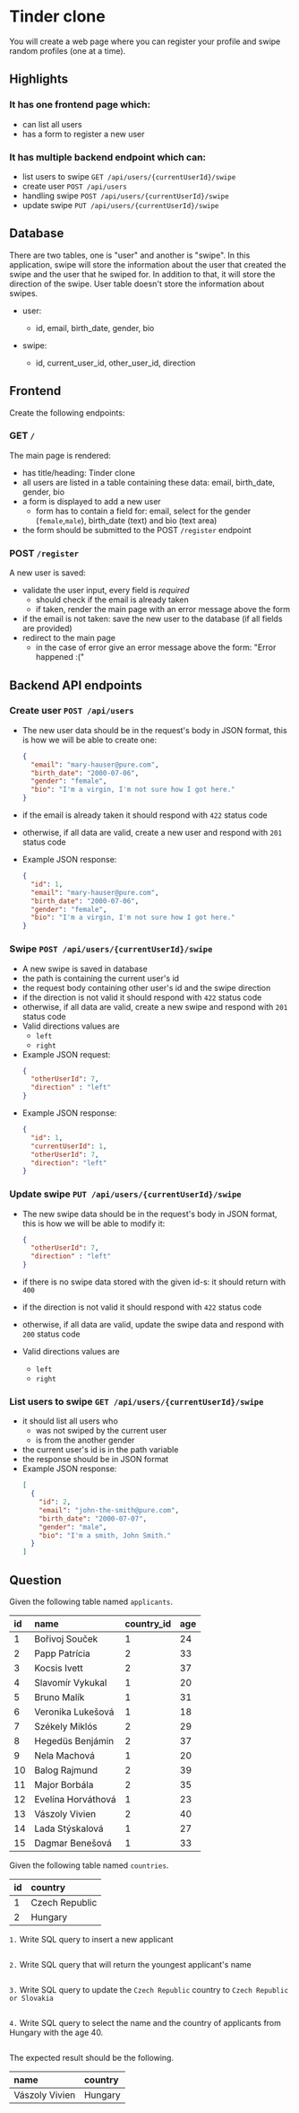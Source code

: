 # Tinder clone

You will create a web page where you can register your profile and swipe random
profiles (one at a time).

## Highlights

### It has one frontend page which:

  - can list all users
  - has a form to register a new user

### It has multiple backend endpoint which can:

  - list users to swipe `GET /api/users/{currentUserId}/swipe`
  - create user `POST /api/users`
  - handling swipe `POST /api/users/{currentUserId}/swipe`
  - update swipe `PUT /api/users/{currentUserId}/swipe`

## Database

There are two tables, one is "user" and another is "swipe".
In this application, swipe will store the information about the user that
created the swipe and the user that he swiped for. In addition to that,
it will store the direction of the swipe. User table doesn't store
the information about swipes.

- user:
  - id, email, birth_date, gender, bio

- swipe:
  - id, current_user_id, other_user_id, direction

## Frontend

Create the following endpoints:

### GET `/`

The main page is rendered:

- has title/heading: Tinder clone
- all users are listed in a table containing these data: email, birth_date, gender, bio
- a form is displayed to add a new user
  - form has to contain a field for: email, select for the gender (`female`,`male`), birth_date (text) and
    bio (text area)
- the form should be submitted to the POST `/register` endpoint

### POST `/register`

A new user is saved:

- validate the user input, every field is *required*
  - should check if the email is already taken
  - if taken, render the main page with an error message above the form
- if the email is not taken: save the new user to the database (if all
  fields are provided)
- redirect to the main page
  - in the case of error give an error message above the form: "Error happened :("

## Backend API endpoints

### Create user `POST /api/users`

- The new user data should be in the request's body in JSON format, this is how
  we will be able to create one:

  ```json
  {
    "email": "mary-hauser@pure.com",
    "birth_date": "2000-07-06",
    "gender": "female",
    "bio": "I'm a virgin, I'm not sure how I got here."
  }
  ```
- if the email is already taken it should respond with `422` status code
- otherwise, if all data are valid, create a new user and respond with
`201` status code
- Example JSON response:
  ```json
  {
    "id": 1,
    "email": "mary-hauser@pure.com",
    "birth_date": "2000-07-06",
    "gender": "female",
    "bio": "I'm a virgin, I'm not sure how I got here."
  }
  ```

### Swipe `POST /api/users/{currentUserId}/swipe`

- A new swipe is saved in database
- the path is containing the current user's id
- the request body containing other user's id and the swipe
  direction
- if the direction is not valid it should respond with `422` status code
- otherwise, if all data are valid, create a new swipe and respond with
`201` status code
- Valid directions values are
  - `left`
  - `right`
- Example JSON request:
  ```json
  {
    "otherUserId": 7,
    "direction" : "left"
  }
  ```
- Example JSON response:
  ```json
  {
    "id": 1,
    "currentUserId": 1,
    "otherUserId": 7,
    "direction": "left"
  }
  ```

### Update swipe `PUT /api/users/{currentUserId}/swipe`

- The new swipe data should be in the request's body in JSON format, this is how
  we will be able to modify it:

  ```json
  {
    "otherUserId": 7,
    "direction" : "left"
  }
  ```

- if there is no swipe data stored with the given id-s: it should return with
`400`
- if the direction is not valid it should respond with `422` status code
- otherwise, if all data are valid, update the swipe data and respond with
`200` status code
- Valid directions values are
  - `left`
  - `right`

### List users to swipe `GET /api/users/{currentUserId}/swipe`

- it should list all users who
  - was not swiped by the current user
  - is from the another gender
- the current user's id is in the path variable
- the response should be in JSON format
- Example JSON response:
  ```json
  [
    {
      "id": 2,
      "email": "john-the-smith@pure.com",
      "birth_date": "2000-07-07",
      "gender": "male",
      "bio": "I'm a smith, John Smith."
    }
  ]
  ```

## Question

Given the following table named `applicants`.

| id | name               | country_id | age |
|:---|:-------------------|:-----------|:----|
| 1  | Bořivoj Souček     | 1          | 24  |
| 2  | Papp Patrícia      | 2          | 33  |
| 3  | Kocsis Ivett       | 2          | 37  |
| 4  | Slavomír Vykukal   | 1          | 20  |
| 5  | Bruno Malík        | 1          | 31  |
| 6  | Veronika Lukešová  | 1          | 18  |
| 7  | Székely Miklós     | 2          | 29  |
| 8  | Hegedüs Benjámin   | 2          | 37  |
| 9  | Nela Machová       | 1          | 20  |
| 10 | Balog Rajmund      | 2          | 39  |
| 11 | Major Borbála      | 2          | 35  |
| 12 | Evelína Horváthová | 1          | 23  |
| 13 | Vászoly Vivien     | 2          | 40  |
| 14 | Lada Stýskalová    | 1          | 27  |
| 15 | Dagmar Benešová    | 1          | 33  |

Given the following table named `countries`.

| id | country        |
|:---|:---------------|
| 1  | Czech Republic |
| 2  | Hungary        |


`1.` Write SQL query to insert a new applicant

  ```sql

  ```

`2.` Write SQL query that will return the youngest applicant's name

  ```sql

  ```

`3.` Write SQL query to update the `Czech Republic` country to `Czech Republic or Slovakia`

  ```sql

  ```

`4.` Write SQL query to select the name and the country of applicants from
Hungary with the age 40.

  ```sql

  ```

The expected result should be the following.

| name           | country |
|:---------------|:--------|
| Vászoly Vivien | Hungary |
